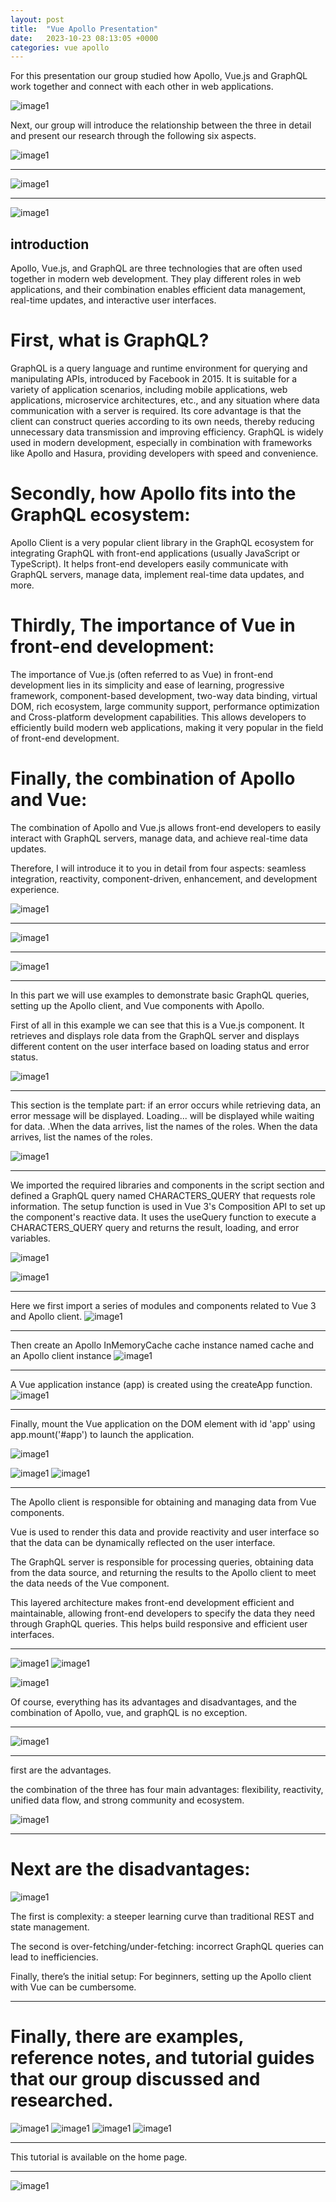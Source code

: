 ```yaml
---
layout: post
title:  "Vue Apollo Presentation"
date:   2023-10-23 08:13:05 +0000
categories: vue apollo
---
```

For this presentation our group studied how Apollo, Vue.js and GraphQL work together and connect with each other in web applications.

![image1](/VueApolloTutorial3/images/Slide1.jpg)



Next, our group will introduce the relationship between the three in detail and present our research through the following six aspects.

![image1](/VueApolloTutorial3/images/Slide2.jpg)

---------------------------------------------------------
![image1](/VueApolloTutorial3/images/Slide3.jpg)

---------------------------------------------------------
![image1](/VueApolloTutorial3/images/Slide4.jpg)

## introduction

Apollo, Vue.js, and GraphQL are three technologies that are often used together in modern web development. They play different roles in web applications, and their combination enables efficient data management, real-time updates, and interactive user interfaces.

# First, what is GraphQL? 

GraphQL is a query language and runtime environment for querying and manipulating APIs, introduced by Facebook in 2015. It is suitable for a variety of application scenarios, including mobile applications, web applications, microservice architectures, etc., and any situation where data communication with a server is required. Its core advantage is that the client can construct queries according to its own needs, thereby reducing unnecessary data transmission and improving efficiency. GraphQL is widely used in modern development, especially in combination with frameworks like Apollo and Hasura, providing developers with speed and convenience. 

# Secondly, how Apollo fits into the GraphQL ecosystem: 

Apollo Client is a very popular client library in the GraphQL ecosystem for integrating GraphQL with front-end applications (usually JavaScript or TypeScript). It helps front-end developers easily communicate with GraphQL servers, manage data, implement real-time data updates, and more. 

# Thirdly, The importance of Vue in front-end development: 

The importance of Vue.js (often referred to as Vue) in front-end development lies in its simplicity and ease of learning, progressive framework, component-based development, two-way data binding, virtual DOM, rich ecosystem, large community support, performance optimization and Cross-platform development capabilities. This allows developers to efficiently build modern web applications, making it very popular in the field of front-end development. 

# Finally, the combination of Apollo and Vue: 

The combination of Apollo and Vue.js allows front-end developers to easily interact with GraphQL servers, manage data, and achieve real-time data updates.



Therefore, I will introduce it to you in detail from four aspects: seamless integration, reactivity, component-driven, enhancement, and development experience.

![image1](/VueApolloTutorial3/images/Slide5.jpg)

---------------------------------------------------------
![image1](/VueApolloTutorial3/images/Slide6.jpg)

---------------------------------------------------------
![image1](/VueApolloTutorial3/images/Slide7.jpg)

---------------------------------------------------------
In this part we will use examples to demonstrate basic GraphQL queries, setting up the Apollo client, and Vue components with Apollo.

First of all in this example we can see that this is a Vue.js component. It retrieves and displays role data from the GraphQL server and displays different content on the user interface based on loading status and error status.

![image1](/VueApolloTutorial3/images/Slide8.jpg)

---------------------------------------------------------
This section is the template part: if an error occurs while retrieving data, an error message will be displayed. Loading... will be displayed while waiting for data. .When the data arrives, list the names of the roles. When the data arrives, list the names of the roles. 

![image1](/VueApolloTutorial3/images/Slide8-1.jpg)

---------------------------------------------------------
We imported the required libraries and components in the script section and defined a GraphQL query named CHARACTERS_QUERY that requests role information. The setup function is used in Vue 3's Composition API to set up the component's reactive data. It uses the useQuery function to execute a CHARACTERS_QUERY query and returns the result, loading, and error variables.

![image1](/VueApolloTutorial3/images/Slide8-2.jpg)



![image1](/VueApolloTutorial3/images/Slide9.jpg)

---------------------------------------------------------
Here we first import a series of modules and components related to Vue 3 and Apollo client.
![image1](/VueApolloTutorial3/images/Slide9-1.jpg)

---------------------------------------------------------
Then create an Apollo InMemoryCache cache instance named cache and an Apollo client instance 
![image1](/VueApolloTutorial3/images/Slide9-2.jpg)

---------------------------------------------------------
A Vue application instance (app) is created using the createApp function. 
![image1](/VueApolloTutorial3/images/Slide9-3.jpg)

---------------------------------------------------------
Finally, mount the Vue application on the DOM element with id 'app' using app.mount('#app') to launch the application.

![image1](/VueApolloTutorial3/images/Slide9-4.jpg)




![image1](/VueApolloTutorial3/images/Slide10.jpg)
![image1](/VueApolloTutorial3/images/Slide11.jpg)

---------------------------------------------------------
The Apollo client is responsible for obtaining and managing data from Vue components. 

Vue is used to render this data and provide reactivity and user interface so that the data can be dynamically reflected on the user interface. 

The GraphQL server is responsible for processing queries, obtaining data from the data source, and returning the results to the Apollo client to meet the data needs of the Vue component. 

This layered architecture makes front-end development efficient and maintainable, allowing front-end developers to specify the data they need through GraphQL queries. This helps build responsive and efficient user interfaces.

---------------------------------------------------------
![image1](/VueApolloTutorial3/images/Slide12.jpg)
![image1](/VueApolloTutorial3/images/Slide13.jpg)



![image1](/VueApolloTutorial3/images/Slide13.jpg)

Of course, everything has its advantages and disadvantages, and the combination of Apollo, vue, and graphQL is no exception. 

---------------------------------------------------------
![image1](/VueApolloTutorial3/images/Slide14.jpg)

---------------------------------------------------------
first are the advantages.

the combination of the three has four main advantages: flexibility, reactivity, unified data flow, and strong community and ecosystem.

![image1](/VueApolloTutorial3/images/Slide15.jpg)

---------------------------------------------------------

# Next are the disadvantages:
![image1](/VueApolloTutorial3/images/Slide16.jpg)

The first is complexity: a steeper learning curve than traditional REST and state management. 

The second is over-fetching/under-fetching: incorrect GraphQL queries can lead to inefficiencies. 

Finally, there’s the initial setup: For beginners, setting up the Apollo client with Vue can be cumbersome.

---------------------------------------------------------
# Finally, there are examples, reference notes, and tutorial guides that our group discussed and researched.
![image1](/VueApolloTutorial3/images/Slide17.jpg)
![image1](/VueApolloTutorial3/images/Slide18.jpg)
![image1](/VueApolloTutorial3/images/Slide19.jpg)
![image1](/VueApolloTutorial3/images/Slide20.jpg)

---------------------------------------------------------
This tutorial is available on the home page.

---------------------------------------------------------
![image1](/VueApolloTutorial3/images/Slide21.jpg)